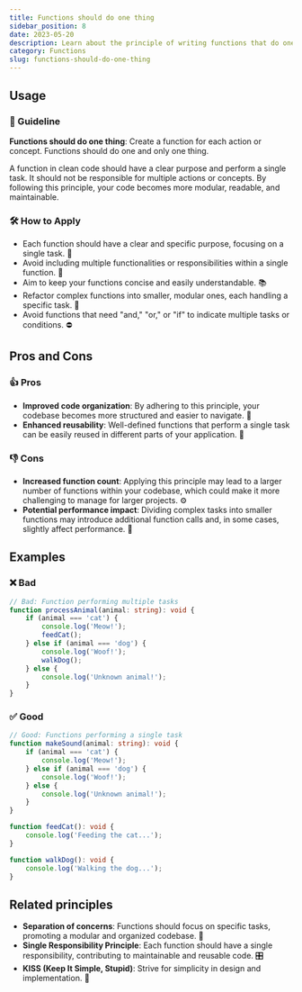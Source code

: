```yaml
---
title: Functions should do one thing
sidebar_position: 8
date: 2023-05-20
description: Learn about the principle of writing functions that do one thing in this comprehensive guide. Discover the pros and cons, explore bad and good code examples, and uncover related principles for a clean codebase. 🌟
category: Functions
slug: functions-should-do-one-thing
---
```

## Usage

### 📝 Guideline
**Functions should do one thing**: Create a function for each action or concept. Functions should do one and only one thing.

A function in clean code should have a clear purpose and perform a single task. It should not be responsible for multiple actions or concepts. By following this principle, your code becomes more modular, readable, and maintainable.

### 🛠️ How to Apply
- Each function should have a clear and specific purpose, focusing on a single task. 🎯
- Avoid including multiple functionalities or responsibilities within a single function. 🚫
- Aim to keep your functions concise and easily understandable. 📚
- Refactor complex functions into smaller, modular ones, each handling a specific task. 🔧
- Avoid functions that need "and," "or," or "if" to indicate multiple tasks or conditions. ⛔

## Pros and Cons
### 👍 Pros
- **Improved code organization**: By adhering to this principle, your codebase becomes more structured and easier to navigate. 📂
- **Enhanced reusability**: Well-defined functions that perform a single task can be easily reused in different parts of your application. 🔄

### 👎 Cons
- **Increased function count**: Applying this principle may lead to a larger number of functions within your codebase, which could make it more challenging to manage for larger projects. ⚙️
- **Potential performance impact**: Dividing complex tasks into smaller functions may introduce additional function calls and, in some cases, slightly affect performance. 🐢

## Examples
### ❌ Bad
```typescript
// Bad: Function performing multiple tasks
function processAnimal(animal: string): void {
    if (animal === 'cat') {
        console.log('Meow!');
        feedCat();
    } else if (animal === 'dog') {
        console.log('Woof!');
        walkDog();
    } else {
        console.log('Unknown animal!');
    }
}
```

### ✅ Good
```typescript
// Good: Functions performing a single task
function makeSound(animal: string): void {
    if (animal === 'cat') {
        console.log('Meow!');
    } else if (animal === 'dog') {
        console.log('Woof!');
    } else {
        console.log('Unknown animal!');
    }
}

function feedCat(): void {
    console.log('Feeding the cat...');
}

function walkDog(): void {
    console.log('Walking the dog...');
}
```

## Related principles
- **Separation of concerns**: Functions should focus on specific tasks, promoting a modular and organized codebase. 🧩
- **Single Responsibility Principle**: Each function should have a single responsibility, contributing to maintainable and reusable code. 🎛️
- **KISS (Keep It Simple, Stupid)**: Strive for simplicity in design and implementation. 🤏